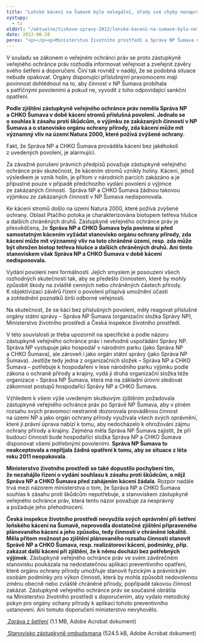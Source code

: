 ```yaml
---
title: "Loňské kácení na Šumavě bylo nelegální, úřady své chyby nenapravily"
vystupy:
  - tz
oldUrl: "/aktualne/tiskove-zpravy-2012/lonske-kaceni-na-sumave-bylo-nelegalni-urady-sve-chyby-nenapravily"
date: 2012-06-28
perex: "<p></p><p>Ministerstvo životního prostředí a Správa NP Šumava nenapravily svá pochybení, kterých se dopustily v souvislosti s kácením stromů v lokalitě Ptačího pokota v červenci a srpnu 2011. Neakceptovaly ani opatření zástupkyně veřejného ochránce práv k nápravě a rovněž jednání, která s nimi v průběhu roku vedla, nepřinesla pozitivní změnu. </p>"
---
```


<!-- imported from the old website -->

<p>V souladu se zákonem o veřejném ochránci práv se proto zástupkyně veřejného ochránce práv rozhodla informovat veřejnost a zveřejnit závěry svého šetření a doporučení. Činí tak rovněž v naději, že se podobná situace nebude opakovat. Orgány disponující příslušnými pravomocemi mají povinnost dohlédnout na to, aby činnost v NP Šumava probíhala s patřičnými povoleními a pokud ne, vyvodit z toho odpovídající sankční opatření. </p><p><strong>Podle zjištění zástupkyně veřejného ochránce práv neměla Správa NP a CHKO Šumava v době kácení stromů příslušná povolení. Jednalo se o souhlas k zásahu proti škůdcům, o výjimku ze zakázaných činností v NP Šumava a o stanovisko orgánu ochrany přírody, zda kácení může mít významný vliv na území Natura 2000, které požívá zvýšené ochrany.</strong> </p><p>Fakt, že Správa NP a CHKO Šumava prováděla kácení bez jakéhokoli z uvedených povolení, je alarmující.</p><p>Za závažné porušení právních předpisů považuje zástupkyně veřejného ochránce práv skutečnost, že kácením stromů vznikly holiny. Kácení, jehož výsledkem je vznik holin, je přitom v národních parcích zakázáno a je přípustné pouze v případě předchozího vydání povolení o výjimce ze zakázaných činností.  Správa NP a CHKO Šumava žádnou takovou výjimkou ze zakázaných činností v NP Šumava nedisponovala. </p><p>Ke kácení stromů došlo na území Natura 2000, které požívá zvýšené ochrany. Oblast Ptačího potoka je charakterizována biotopem tetřeva hlušce a dalších chráněných druhů. Zástupkyně veřejného ochránce práv je přesvědčena, že <strong>Správa NP a CHKO Šumava byla povinna si před samostatným kácením vyžádat stanovisko orgánu ochrany přírody, zda kácení může mít významný vliv na toto chráněné území, resp. zda může být ohrožen biotop tetřeva hlušce a dalších chráněných druhů. Ani tímto stanoviskem však Správa NP a CHKO Šumava v době kácení nedisponovala.</strong> </p><p>Vydání povolení není formálností. Jejich smyslem je posouzení všech rozhodných skutečností tak, aby se předešlo činnostem, které by mohly způsobit škody na zvláště cenných nebo chráněných částech přírody. K objektivizaci závěrů řízení o povolení přispívá umožnění účasti a zohlednění poznatků širší odborné veřejnosti. </p><p>Na skutečnost, že se kácí bez příslušných povolení, měly reagovat příslušné orgány státní správy – Správa NP Šumava (organizační složka Správy NP), Ministerstvo životního prostředí a Česká inspekce životního prostředí. </p><p>V této souvislosti je třeba upozornit na specifické a podle názoru zástupkyně veřejného ochránce práv i nevhodné uspořádání Správy NP. Správa NP vystupuje jako hospodář v národním parku (jako Správa NP a CHKO Šumava), ale zároveň i jako orgán státní správy (jako Správa NP Šumava). Jestliže tedy jedna z organizačních složek – Správa NP a CHKO Šumava – potřebuje k hospodaření v lese národního parku výjimku podle zákona o ochraně přírody a krajiny, vydá ji druhá organizační složka téže organizace – Správa NP Šumava, která má na základní úrovni sledovat zákonnost postupů hospodařící Správy NP a CHKO Šumava. </p><p>Vzhledem k všem výše uvedeným skutkovým zjištěním požadovala zástupkyně veřejného ochránce práv po Správě NP Šumava, aby v plném rozsahu svých pravomocí nestranně dozorovala prováděnou činnost na území NP a jako orgán ochrany přírody využívala všech svých oprávnění, které jí právní úprava nabízí k tomu, aby nedocházelo k ohrožování zájmu ochrany přírody a krajiny. Zejména měla Správa NP Šumava zajistit, že při budoucí činnosti bude hospodařící složka Správa NP a CHKO Šumava disponovat všemi potřebnými povoleními. <strong>Správa NP Šumava to neakceptovala a nepřijala žádná opatření k tomu, aby se situace z léta roku 2011 neopakovala</strong>. </p><p><strong>Ministerstvo životního prostředí se také dopustilo pochybení tím, že nezahájilo řízení o vydání souhlasu k zásahu proti škůdcům, o nějž Správa NP a CHKO Šumava před zahájením kácení žádala</strong>. Rozpor nadále trvá mezi názorem ministerstva o tom, že Správa NP a CHKO Šumava souhlas k zásahu proti škůdcům nepotřebuje, a stanoviskem zástupkyně veřejného ochránce práv, která tento názor považuje za nesprávný a požaduje jeho přehodnocení. </p><p><strong>Česká inspekce životního prostředí nevyužila svých oprávnění při šetření loňského kácení na Šumavě, neprovedla dostatečné zjištění připraveného plánovaného kácení a jeho způsobu, tedy činnosti v chráněné lokalitě. Měla přitom možnost po zjištění plánovaného rozsahu činnosti stanovit Správě NP a CHKO Šumava, resp. realizátorovi kácení, podmínky, příp. zakázat další kácení při zjištění, že k němu dochází bez potřebných výjimek</strong>. Zástupkyně veřejného ochránce práv ve svém závěrečném stanovisku poukázala na nedostatečnou aplikaci preventivního opatření, které orgánu ochrany přírody umožňuje stanovit fyzickým a právnickým osobám podmínky pro výkon činnosti, která by mohla způsobit nedovolenou změnu obecně nebo zvláště chráněné přírody, popřípadě takovou činnost zakázat. Zástupkyně veřejného ochránce práv se současně obrátila na Ministerstvo životního prostředí s doporučením, aby vydalo metodický pokyn pro orgány ochany přírody k aplikaci tohoto preventivního ustanovení. Ani tomuto doporučení ministerstvo nevyhovělo.</p><p><a title="Otevření do nového okna" href="/uploads-import/STANOVISKA/Zivotni_prostredi/Les/4064-2011-MPO-ZZ.pdf" target="_blank"> Zpráva z šetření</a> (1.1 MB, Adobe Acrobat dokument)</p><p><a title="Otevření do nového okna" href="/uploads-import/STANOVISKA/Zivotni_prostredi/Les/4064-2011-MPO-ZSO.pdf" target="_blank"> Stanovisko zástupkyně ombudsmana</a> (524.5 kB, Adobe Acrobat dokument)</p>
